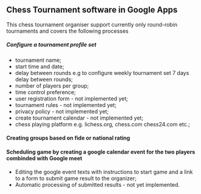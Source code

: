 ## Chess Tournament software in Google Apps

This chess tournament organiser support currently only round-robin tournaments and covers 
the following processes
##### Configure a tournament profile set
* tournament name;
* start time and date; 
* delay between rounds e.g to configure weekly tournament set 7 days delay between rounds; 
* number of players per group;
* time control preference; 
* user registration form - not implemented yet;
* tournament rules - not implemented yet;
* privacy policy - not implemented yet;
* create tournament calendar - not implemented yet; 
* chess playing platform e.g. lichess.org, chess.com chess24.com etc.; 
#### Creating groups based on fide or national rating 
#### Scheduling game by creating a google calendar event for the two players combinded with Google meet 
* Editing the google event texts with instructions to start game and a link to a form to submit  game result to the organizer; 
* Automatic processing of submitted results - not yet implemented.

